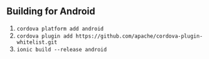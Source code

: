 Building for Android
--------------------

1. `cordova platform add android`
2. `cordova plugin add https://github.com/apache/cordova-plugin-whitelist.git`
3. `ionic build --release android`
